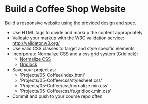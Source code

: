 # Build a Coffee Shop Website

Build a responsive website using the provided design and spec.

* Use HTML tags to divide and markup the content appropriately
* Validate your markup with the W3C validation service: http://validator.w3.org/
* Use valid CSS classes to target and style specific elements
* Incorporate Normalize CSS and a css grid system (Gridlock):
  - [Normalize CSS](http://necolas.github.io/normalize.css/)
  - [Gridlock](http://formstone.it/components/gridlock)
* Save your project as:
  - 'Projects/05-Coffee/index.html'
  - 'Projects/05-Coffee/css/stylesheet.css'
  - 'Projects/05-Coffee/css/nornalize.min.css'
  - 'Projects/05-Coffee/css/fs.gridlock.min.css'
* Commit and push to your course repo often